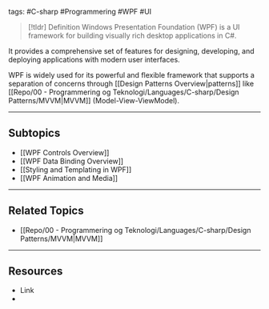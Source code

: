 tags: #C-sharp #Programmering #WPF #UI

> [!tldr] Definition
> Windows Presentation Foundation (WPF) is a UI framework for building visually rich desktop applications in C#. 

It provides a comprehensive set of features for designing, developing, and deploying applications with modern user interfaces.

WPF is widely used for its powerful and flexible framework that supports a separation of concerns through [[Design Patterns Overview|patterns]] like [[Repo/00 - Programmering og Teknologi/Languages/C-sharp/Design Patterns/MVVM|MVVM]] (Model-View-ViewModel).

---

## Subtopics
- [[WPF Controls Overview]] 
- [[WPF Data Binding Overview]] 
- [[Styling and Templating in WPF]] 
- [[WPF Animation and Media]]

---

## Related Topics
- [[Repo/00 - Programmering og Teknologi/Languages/C-sharp/Design Patterns/MVVM|MVVM]] 

---

## Resources
- Link
- 